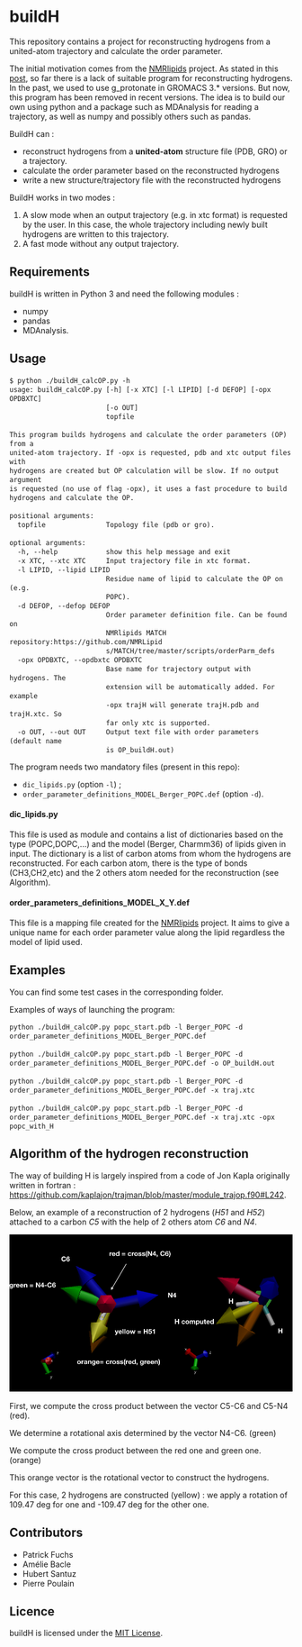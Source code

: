# buildH

This repository contains a project for reconstructing hydrogens from a united-atom trajectory and calculate the order parameter.

The initial motivation comes from the [NMRlipids](https://nmrlipids.blogspot.com/) project. As stated in this [post](https://nmrlipids.blogspot.com/2019/04/nmrlipids-ivb-assembling-pe-pg-results.html), so far there is a lack of suitable program for reconstructing hydrogens. In the past, we used to use g_protonate in GROMACS 3.* versions. But now, this program has been removed in recent versions. The idea is to build our own using python and a package such as MDAnalysis for reading a trajectory, as well as numpy and possibly others such as pandas.


BuildH can :
  - reconstruct hydrogens from a **united-atom** structure file (PDB, GRO) or a trajectory.
  - calculate the order parameter based on the reconstructed hydrogens
  - write a new structure/trajectory file with the reconstructed hydrogens


BuildH works in two modes :
  1.  A slow mode when an output trajectory (e.g. in xtc format) is requested by
     the user. In this case, the whole trajectory including newly built
     hydrogens are written to this trajectory.
  2. A fast mode without any output trajectory.


## Requirements

buildH is written in Python 3 and need the following modules :
  - numpy
  - pandas
  - MDAnalysis.


## Usage

```
$ python ./buildH_calcOP.py -h
usage: buildH_calcOP.py [-h] [-x XTC] [-l LIPID] [-d DEFOP] [-opx OPDBXTC]
                        [-o OUT]
                        topfile

This program builds hydrogens and calculate the order parameters (OP) from a
united-atom trajectory. If -opx is requested, pdb and xtc output files with
hydrogens are created but OP calculation will be slow. If no output argument
is requested (no use of flag -opx), it uses a fast procedure to build
hydrogens and calculate the OP.

positional arguments:
  topfile               Topology file (pdb or gro).

optional arguments:
  -h, --help            show this help message and exit
  -x XTC, --xtc XTC     Input trajectory file in xtc format.
  -l LIPID, --lipid LIPID
                        Residue name of lipid to calculate the OP on (e.g.
                        POPC).
  -d DEFOP, --defop DEFOP
                        Order parameter definition file. Can be found on
                        NMRlipids MATCH repository:https://github.com/NMRLipid
                        s/MATCH/tree/master/scripts/orderParm_defs
  -opx OPDBXTC, --opdbxtc OPDBXTC
                        Base name for trajectory output with hydrogens. The
                        extension will be automatically added. For example
                        -opx trajH will generate trajH.pdb and trajH.xtc. So
                        far only xtc is supported.
  -o OUT, --out OUT     Output text file with order parameters (default name
                        is OP_buildH.out)
```

The program needs two mandatory files (present in this repo):
- `dic_lipids.py` (option `-l`) ;
- `order_parameter_definitions_MODEL_Berger_POPC.def` (option `-d`).


#### dic_lipids.py

This file is used as module and contains a list of dictionaries based on the type (POPC,DOPC,...) and the model (Berger, Charmm36) of lipids given in input.
The dictionary is a list of carbon atoms from whom the hydrogens are reconstructed.
For each carbon atom, there is the type of bonds (CH3,CH2,etc) and the 2 others atom needed for the reconstruction (see Algorithm).

#### order_parameters_definitions_MODEL_X_Y.def

This file is a mapping file created for the  [NMRlipids](https://nmrlipids.blogspot.com/) project.
It aims to give a unique name for each order parameter value along the lipid regardless the model of lipid used.


## Examples

You can find some test cases in the corresponding folder.

Examples of ways of launching the program:

```
python ./buildH_calcOP.py popc_start.pdb -l Berger_POPC -d order_parameter_definitions_MODEL_Berger_POPC.def

python ./buildH_calcOP.py popc_start.pdb -l Berger_POPC -d order_parameter_definitions_MODEL_Berger_POPC.def -o OP_buildH.out

python ./buildH_calcOP.py popc_start.pdb -l Berger_POPC -d order_parameter_definitions_MODEL_Berger_POPC.def -x traj.xtc

python ./buildH_calcOP.py popc_start.pdb -l Berger_POPC -d order_parameter_definitions_MODEL_Berger_POPC.def -x traj.xtc -opx popc_with_H
```

## Algorithm of the hydrogen reconstruction

The way of building H is largely inspired from a code of Jon Kapla originally written in fortran :
https://github.com/kaplajon/trajman/blob/master/module_trajop.f90#L242.

Below, an example of a reconstruction of 2 hydrogens (*H51* and *H52*) attached to a carbon *C5* with the help of 2 others atom *C6* and *N4*.

![Vectors](vectors.png)

First, we compute the cross product between the vector C5-C6 and C5-N4 (red).

We determine a rotational axis determined by the vector N4-C6. (green)

We compute the cross product between the red one and green one. (orange)

This orange vector is the rotational vector to construct the hydrogens.

For this case, 2 hydrogens are constructed (yellow) : we apply a rotation of 109.47 deg for one and -109.47 deg for the other one.


## Contributors

  - Patrick Fuchs
  - Amélie Bacle
  - Hubert Santuz
  - Pierre Poulain


## Licence

buildH is licensed under the [MIT License](LICENSE).
